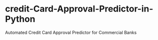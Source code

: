 # credit-Card-Approval-Predictor-in-Python
Automated  Credit Card Approval Predictor for Commercial Banks
